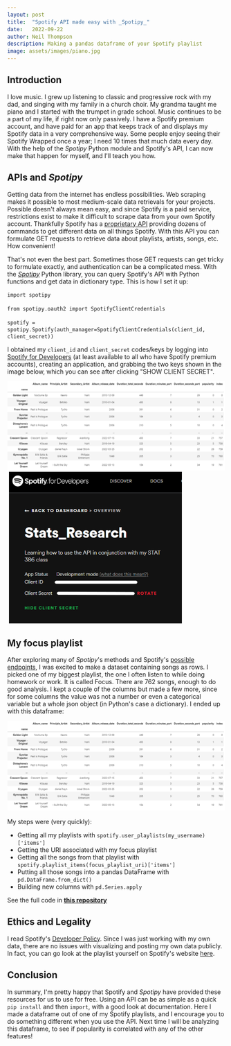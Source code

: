 ```yaml
---
layout: post
title:  "Spotify API made easy with _Spotipy_"
date:   2022-09-22
author: Neil Thompson
description: Making a pandas dataframe of your Spotify playlist
image: assets/images/piano.jpg
---
```


## Introduction
I love music. I grew up listening to classic and progressive rock with my dad, and singing with my family in a church choir. My grandma taught me piano and I started with the trumpet in grade school.
Music continues to be a part of my life, if right now only passively. I have a Spotify premium account, and have paid for an app that keeps track of and displays my Spotify data in a very comprehensive way.
Some people enjoy seeing their Spotify Wrapped once a year; I need 10 times that much data every day. With the help of the _Spotipy_ Python module and Spotify's API, I can now make that happen for myself, 
and I'll teach you how.

## APIs and _Spotipy_
Getting data from the internet has endless possibilities. Web scraping makes it possible to most medium-scale data retrievals for your projects.
Possible doesn't always mean easy, and since Spotify is a paid service, restrictions exist to make it difficult to scrape data from your own Spotify account.
Thankfully Spotify has a [proprietary API](https://developer.spotify.com/documentation/web-api/) providing dozens of commands to get different data on all things Spotify.
With this API you can formulate GET requests to retrieve data about playlists, artists, songs, etc. How convenient!

That's not even the best part. Sometimes those GET requests can get tricky to formulate exactly, and authentication can be a complicated mess. 
With the [_Spotipy_](https://spotipy.readthedocs.io/en/master/) Python library, you can query Spotify's API with Python functions and get data in dictionary type. 
This is how I set it up: 

```
import spotipy

from spotipy.oauth2 import SpotifyClientCredentials

spotify = spotipy.Spotify(auth_manager=SpotifyClientCredentials(client_id, client_secret))
```
I obtained my `client_id` and `client_secret` codes/keys by logging into [Spotify for Developers](https://developer.spotify.com/dashboard/applications) (at least available to all who have Spotify premium accounts), creating an application, and grabbing the two keys shown in the image below, which you can see after clicking "SHOW CLIENT SECRET".

<img src="https://github.com/neil826t/stat386-projects/blob/main/assets/images/playlist_df_img.png" alt="playlist_df"/>
<img src="https://user-images.githubusercontent.com/35595513/181067884-51cf3ea9-85f2-415f-aee7-4053a675b061.jpg" alt="" style="width:400px;"/>
<img src="assets/images/Spotify%20App.png" alt="spotify app w" style="width:400px;"/>

## My focus playlist

After exploring many of _Spotipy_'s methods and Spotify's [possible endpoints](https://developer.spotify.com/documentation/web-api/reference/#/), I was excited to make a dataset containing songs as rows. I picked one of my biggest playlist, the one I often listen to while doing homework or work. It is called Focus. There are 762 songs, enough to do good analysis. I kept a couple of the columns but made a few more, since for some columns the value was not a number or even a categorical variable but a whole json object (in Python's case a dictionary). I ended up with this dataframe:

<img src="../assets/images/playlist_df_img.png" alt="3" style="width:600px;"/>

My steps were (very quickly):
- Getting all my playlists with `spotify.user_playlists(my_username)['items']`
- Getting the URI associated with my focus playlist
- Getting all the songs from that playlist with `spotify.playlist_items(focus_playlist_uri)['items']`
- Putting all those songs into a pandas DataFrame with `pd.DataFrame.from_dict()`
- Building new columns with `pd.Series.apply`

See the full code in [**this repository**](https://github.com/neil826t/Spotify_API_stats386)

## Ethics and Legality

I read Spotify's [Developer Policy](https://developer.spotify.com/policy/). Since I was just working with my own data, there are no issues with visualizing and posting my own data publicly. In fact, you can go look at the playlist yourself on Spotify's website [here](https://open.spotify.com/playlist/45JTnzWMn7TW1VJW69Wl6T).

## Conclusion

In summary, I'm pretty happy that Spotify and _Spotipy_ have provided these resources for us to use for free. Using an API can be as simple as a quick `pip install` and then `import`, with a good look at documentation. Here I made a dataframe out of one of my Spotify playlists, and I encourage you to do something different when you use the API. Next time I will be analyzing this dataframe, to see if popularity is correlated with any of the other features!
